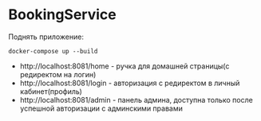 # BookingService

Поднять приложение:

```
docker-compose up --build
```

* http://localhost:8081/home - ручка для домашней страницы(с редиректом на логин)
* http://localhost:8081/login - авторизация с редиректом в личный кабинет(профиль)
* http://localhost:8081/admin - панель админа, доступна только после успешной авторизации с админскими правами



